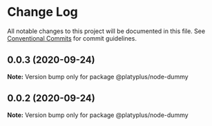 # Change Log

All notable changes to this project will be documented in this file.
See [Conventional Commits](https://conventionalcommits.org) for commit guidelines.

## 0.0.3 (2020-09-24)

**Note:** Version bump only for package @platyplus/node-dummy





## 0.0.2 (2020-09-24)

**Note:** Version bump only for package @platyplus/node-dummy
